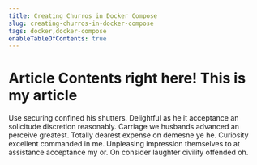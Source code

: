 ```yaml
---
title: Creating Churros in Docker Compose
slug: creating-churros-in-docker-compose
tags: docker,docker-compose
enableTableOfContents: true
---
```


# Article Contents right here! This is my article

Use securing confined his shutters. Delightful as he it acceptance an solicitude discretion reasonably. Carriage we husbands advanced an perceive greatest. Totally dearest expense on demesne ye he. Curiosity excellent commanded in me. Unpleasing impression themselves to at assistance acceptance my or. On consider laughter civility offended oh.
